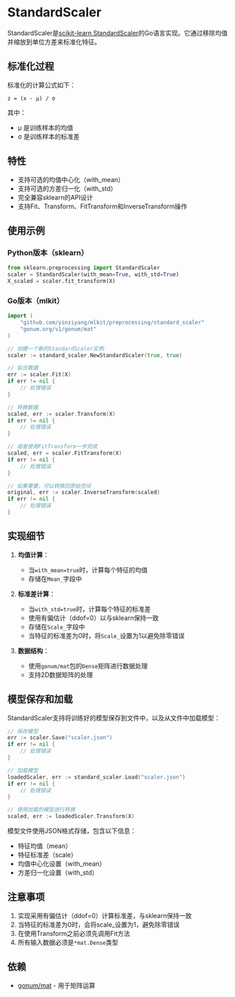 # StandardScaler

StandardScaler是[scikit-learn StandardScaler](https://scikit-learn.org/1.5/modules/generated/sklearn.preprocessing.StandardScaler.html)的Go语言实现。它通过移除均值并缩放到单位方差来标准化特征。

## 标准化过程

标准化的计算公式如下：

```
z = (x - μ) / σ
```

其中：
- μ 是训练样本的均值
- σ 是训练样本的标准差

## 特性

- 支持可选的均值中心化（with_mean）
- 支持可选的方差归一化（with_std）
- 完全兼容sklearn的API设计
- 支持Fit、Transform、FitTransform和InverseTransform操作

## 使用示例

### Python版本（sklearn）

```python
from sklearn.preprocessing import StandardScaler
scaler = StandardScaler(with_mean=True, with_std=True)
X_scaled = scaler.fit_transform(X)
```

### Go版本（mlkit）

```go
import (
    "github.com/yinziyang/mlkit/preprocessing/standard_scaler"
    "gonum.org/v1/gonum/mat"
)

// 创建一个新的StandardScaler实例
scaler := standard_scaler.NewStandardScaler(true, true)

// 拟合数据
err := scaler.Fit(X)
if err != nil {
    // 处理错误
}

// 转换数据
scaled, err := scaler.Transform(X)
if err != nil {
    // 处理错误
}

// 或者使用FitTransform一步完成
scaled, err = scaler.FitTransform(X)
if err != nil {
    // 处理错误
}

// 如果需要，可以转换回原始空间
original, err := scaler.InverseTransform(scaled)
if err != nil {
    // 处理错误
}
```

## 实现细节

1. **均值计算**：
   - 当`with_mean=true`时，计算每个特征的均值
   - 存储在`Mean_`字段中

2. **标准差计算**：
   - 当`with_std=true`时，计算每个特征的标准差
   - 使用有偏估计（ddof=0）以与sklearn保持一致
   - 存储在`Scale_`字段中
   - 当特征的标准差为0时，将`Scale_`设置为1以避免除零错误

3. **数据结构**：
   - 使用`gonum/mat`包的`Dense`矩阵进行数据处理
   - 支持2D数据矩阵的处理

## 模型保存和加载

StandardScaler支持将训练好的模型保存到文件中，以及从文件中加载模型：

```go
// 保存模型
err := scaler.Save("scaler.json")
if err != nil {
    // 处理错误
}

// 加载模型
loadedScaler, err := standard_scaler.Load("scaler.json")
if err != nil {
    // 处理错误
}

// 使用加载的模型进行转换
scaled, err := loadedScaler.Transform(X)
```

模型文件使用JSON格式存储，包含以下信息：
- 特征均值（mean）
- 特征标准差（scale）
- 均值中心化设置（with_mean）
- 方差归一化设置（with_std）

## 注意事项

1. 实现采用有偏估计（ddof=0）计算标准差，与sklearn保持一致
2. 当特征的标准差为0时，会将scale_设置为1，避免除零错误
3. 在使用Transform之前必须先调用Fit方法
4. 所有输入数据必须是`*mat.Dense`类型

## 依赖

- [gonum/mat](https://pkg.go.dev/gonum.org/v1/gonum/mat) - 用于矩阵运算
